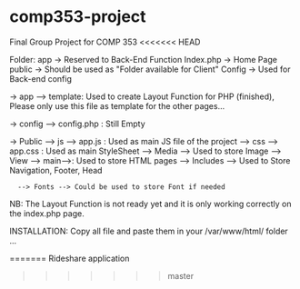 # comp353-project
Final Group Project for COMP 353
<<<<<<< HEAD

Folder:
app -> Reserved to Back-End Function
Index.php -> Home Page
public -> Should be used as "Folder available for Client"
Config -> Used for Back-end config


-> app --> template: Used to create Layout Function for PHP (finished), 
Please only use this file as template for the other pages...

-> config --> config.php : Still Empty

-> Public --> js --> app.js : Used as main JS file of the project
	  --> css --> app.css : Used as main StyleSheet
	  --> Media --> Used to store Image
	  --> View --> main-->: Used to store HTML pages
	  	   --> Includes --> Used to Store Navigation, Footer, Head

	  --> Fonts --> Could be used to store Font if needed

NB: The Layout Function is not ready yet and it is only working correctly
on the index.php page.

INSTALLATION: Copy all file and paste them in your /var/www/html/
folder ...

 
=======
Rideshare application
>>>>>>> master
